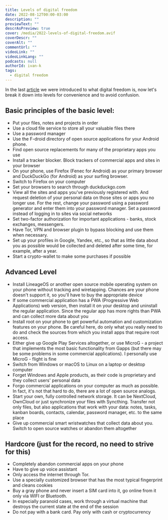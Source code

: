 ```yaml
---
title: Levels of digital freedom
date: 2022-08-12T00:00-03:00
description: ""
previewText: ""
descrAsPreview: true
cover: /media/2022-levels-of-digital-freedom.avif
coverDescr: ""
coverAlt: ""
commentUrl: ""
videoLink: ""
videoLinkLang: ""
podcasts: null
authorId: ivan-k
tags:
  - digital freedom
---
```

In the last [article](2022-digital-freedom) we were introduced to what digital freedom is, now let's break it down into levels for convenience and to avoid confusion.

## Basic principles of the basic level:

- Put your files, notes and projects in order
- Use a cloud file service to store all your valuable files there
- Use a password manager
- Use the F-droid directory of open source applications for your Android phone.
- Find open source replacements for many of the proprietary apps you use
- Install a tracker blocker. Block trackers of commercial apps and sites in your browser
- On your phone, use Firefox (Fenec for Android) as your primary browser and DuckDuckGo (for Android) as your surfing browser.
- Switch to Firefox on your computer
- Set your browsers to search through duckduckgo.com
- View all the sites and apps you've previously registered with. And request deletion of your personal data on those sites or apps you no longer use. For the rest, change your password using a password generator and enter them into your password manager. Set a password instead of logging in to sites via social networks
- Set two-factor authorization for important applications - banks, stock exchanges, messengers.
- Have Tor, VPN and browser plugin to bypass blocking and use them when necessary.
- Set up your profiles in Google, Yandex, etc., so that as little data about you as possible would be collected and deleted after some time, for example, after a year.
- Start a crypto-wallet to make some purchases if possible

## Advanced Level

- Install LineageOS or another open source mobile operating system on your phone without tracking and wiretapping. Chances are your phone doesn't support it, so you'll have to buy the appropriate device
- If some commercial application has a PWA (Progressive Web Applications) web version, then install it on your desktop and uninstall the regular application. Since the regular app has more rights than PWA and can collect more data about you
- Install root on your phone to get powerful automation and customization features on your phone. Be careful here, do only what you really need to do and check the sources from which you install apps that require root access.
- Either give up Google Play Services altogether, or use MicroG - a project that implements the most basic functionality from Gapps (but there may be some problems in some commercial applications). I personally use MicroG - flight is fine
- Switch from Windows or macOS to Linux on a laptop or desktop computer
- Forget Windows and Apple products, as their code is proprietary and they collect users' personal data
- Forgo commercial applications on your computer as much as possible. In fact, it's not that hard to do, there are a lot of open source analogs.
- Start your own, fully controlled network storage. It can be NextCloud, OwnCloud or just synchronize your files with Syncthing. Transfer not only files, but also applications that work with your data: notes, tasks, kanban boards, contacts, calendar, password manager, etc. to the same place
- Give up commercial smart wristwatches that collect data about you. Switch to open source watches or abandon them altogether

## Hardcore (just for the record, no need to strive for this)

- Completely abandon commercial apps on your phone
- Have to give up voice assistant
- Only access the internet through Tor.
- Use a specially customized browser that has the most typical fingerprint and cleans cookies
- Buy a gray phone and never insert a SIM card into it, go online from it only via WIFI or Bluetooth.
- In especially paranoid cases, work through a virtual machine that destroys the current state at the end of the session
- Do not pay with a bank card. Pay only with cash or cryptocurrency
